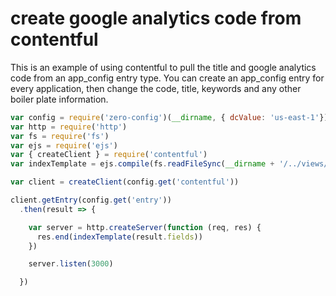 # create google analytics code from contentful

This is an example of using contentful to pull the title and google analytics code from an app_config entry type. You can create an app_config entry for every application, then change the code, title, keywords and any other boiler plate information.

``` js
var config = require('zero-config')(__dirname, { dcValue: 'us-east-1'})
var http = require('http')
var fs = require('fs')
var ejs = require('ejs')
var { createClient } = require('contentful')
var indexTemplate = ejs.compile(fs.readFileSync(__dirname + '/../views/index.html.ejs', 'utf-8'))

var client = createClient(config.get('contentful'))

client.getEntry(config.get('entry'))
  .then(result => {

    var server = http.createServer(function (req, res) {
      res.end(indexTemplate(result.fields))
    })

    server.listen(3000)

  })

```
